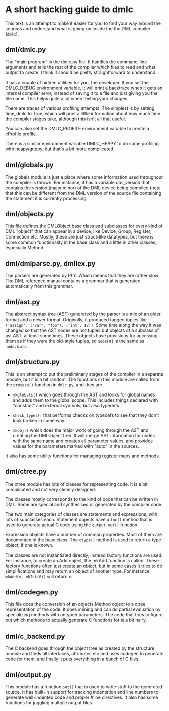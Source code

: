 <!--
  © 2021-2022 Intel Corporation
  SPDX-License-Identifier: MPL-2.0
-->

# A short hacking guide to dmlc

This text is an attempt to make it easier for you to find your way around the
sources and understand what is going on inside the the DML compiler (`dmlc`).

## dml/dmlc.py

The "main program" is the dmlc.py file. It handles the command-line
arguments and tells the rest of the compiler which files to read and
what output to create. I think it should be pretty straightforward to
understand.

It has a couple of hidden utilities for you, the developer. If you set
the DMLC_DEBUG environment variable, it will print a backtrace when it
gets an internal compiler error, instead of saving it to a file and
just giving you the file name. This helps quite a lot when testing
your changes.

There are traces of various profiling attempts. The simplest is by
setting time_dmlc to True, which will print a little information about
how much time the compiler stages take, although this isn't all that useful.

You can also set the DMLC_PROFILE environment variable to create a
cProfile profile.

There is a similar environment variable DMLC_HEAPY to do some
profiling with heapy/guppy, but that's a bit more complicated.

## dml/globals.py

The globals module is just a place where some information used
throughout the compiler is thrown. For instance, it has a variable
dml_version that contains the version (major,minor) of the DML device
being compiled (note that this can be different from the DML version
of the source file containing the statement it is currently
processing.

## dml/objects.py

This file defines the DMLObject base class and subclasses for every
kind of DML "object" that can appear in a device, like Device, Group,
Register, Connection etc. Mostly, these are just struct-like
datatypes, but there is some common functionality in the base class
and a little in other classes, especially Method.

## dml/dmlparse.py, dmllex.py

The parsers are generated by PLY. Which means that they are rather
slow. The DML reference manual contains a grammar that is generated
automatically from this grammar.

## dml/ast.py

The abstract syntax tree (AST) generated by the parser is a mix of an
older format and a newer format. Originally, it produced tagged tuples
like `('assign', ('var', "foo"), ('int', 17))`. Some time along the way
it was changed so that the AST nodes are not tuples but objects of a
subclass of ast.AST, at least sometimes. These objects have provisions
for accessing them as if they were the old-style tuples, so `node[0]` is
the same as `node.kind`.

## dml/structure.py

This is an attempt to put the preliminary stages of the compiler in a
separate module, but it is a bit random. The functions in this module
are called from the `process()` function in `dmlc.py`, and they are

* `mkglobals()` which goes through the AST and looks for global names and adds
  them to the global scope. This includes things declared with "constant" and
  external symbols, but also typedefs.

* `check_types()` that performs checks on typedefs to see that they
  don't look broken in some way.

* `mkobj()` which does the major work of going through the AST and creating the
  DMLObject tree. It will merge AST information for nodes with the same name
  and creates all parameter values, and provides values for the parameters
  marked with "auto" in the sources.

It also has some utility functions for managing register maps and
methods.

## dml/ctree.py

The ctree module has lots of classes for representing code. It is a
bit complicated and not very cleanly designed.

The classes mostly corresponds to the kind of code that can be written
in DML. Some are special and synthesised or generated by the compiler
code.

The two main categories of classes are statements and expressions,
with lots of subclasses each. Statement objects have a `toc()` method
that is used to generate actual C code using the `output.out()`
function.

Expression objects have a number of common properties. Most of them are
documented in the base class. The `ctype()` method is used to return a
type object, if one is known.

The classes are not instantiated directly, instead factory functions
are used. For instance, to create an Add object, the mkAdd function is
called. These factory functions often just create an object, but in
some cases it tries to do simplifications and may return an object of
another type. For instance `mkAdd(x, mkInt(0))` will return `x`.

## dml/codegen.py

This file does the conversion of an objects.Method object to a ctree
representation of the code. It does inlining and can do partial
evaluation by specializing methods with untyped parameters. The code
that tries to figure out which methods to actually generate C
functions for is a bit hairy.

## dml/c_backend.py

The C backend goes through the object tree as created by the structure
module and finds all interfaces, attributes etc and uses codegen to
generate code for them, and finally it puts everything in a bunch of C
files.

## dml/output.py

This module has a function `out()` that is used to write stuff to the
generated source. It has built-in support for tracking indentation and
line numbers to generate well-indented code and proper #line
directives. It also has some functions for juggling multiple output
files.
